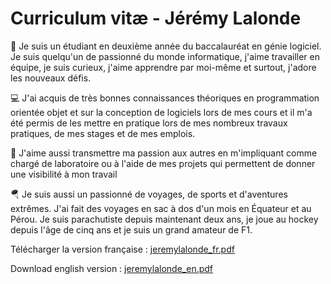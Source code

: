 # Curriculum vitæ - Jérémy Lalonde

👋 Je suis un étudiant en deuxième année du baccalauréat en génie logiciel. Je suis quelqu'un de passionné du monde informatique, j'aime travailler en équipe, je suis curieux, j'aime apprendre par moi-même et surtout, j'adore les nouveaux défis.

💻 J'ai acquis de très bonnes connaissances théoriques en programmation orientée objet et sur la conception de logiciels lors de mes cours et il m'a été permis de les mettre en pratique lors de mes nombreux travaux pratiques, de mes stages et de mes emplois.

📖 J'aime aussi transmettre ma passion aux autres en m'impliquant comme chargé de laboratoire ou à l'aide de mes projets qui permettent de donner une visibilité à mon travail

🪂 Je suis aussi un passionné de voyages, de sports et d'aventures extrêmes. J'ai fait des voyages en sac à dos d'un mois en Équateur et au Pérou. Je suis parachutiste depuis maintenant deux ans, je joue au hockey depuis l'âge de cinq ans et je suis un grand amateur de F1. 

Télécharger la version française : [jeremylalonde_fr.pdf](./jeremylalonde_fr.pdf)



Download english version : [jeremylalonde_en.pdf](./jeremylalonde_en.pdf)
